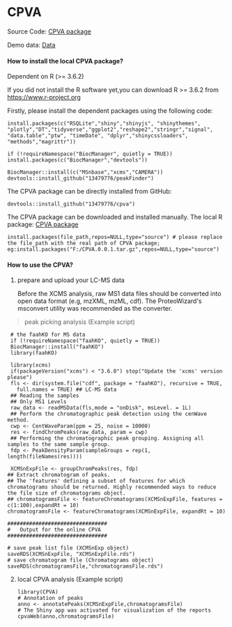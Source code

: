 # CPVA


Source Code: [CPVA package](https://raw.githubusercontent.com/13479776/Picture/master/CPVA_0.0.1.tar.gz)

Demo data: [Data](https://raw.githubusercontent.com/13479776/Picture/master/ExampleDataset_CPVApos.zip)


#### How to install the local CPVA package?

Dependent on R (>= 3.6.2)

If you did not install the R software yet,you can download R >= 3.6.2 from https://www.r-project.org

Firstly, please install the dependent packages using the following code:

    install.packages(c("RSQLite","shiny","shinyjs", "shinythemes", "plotly","DT","tidyverse","ggplot2","reshape2","stringr","signal",   "data.table","ptw", "timeDate", "dplyr","shinycssloaders", "methods","magrittr"))     
    
    if (!requireNamespace("BiocManager", quietly = TRUE))
    install.packages(c("BiocManager","devtools"))
    
    BiocManager::install(c("MSnbase","xcms","CAMERA"))
    devtools::install_github("13479776/peakFinder")
    
The CPVA package can be directly installed from GitHub:

    devtools::install_github("13479776/cpva")

The CPVA package can be downloaded and installed manually. The local R package: [CPVA package](https://raw.githubusercontent.com/13479776/cpva/master/CPVA_0.0.1.tar.gz)

    install.packages(file_path,repos=NULL,type="source") # please replace the file_path with the real path of CPVA package; eg:install.packages("F:/CPVA.0.0.1.tar.gz",repos=NULL,type="source")
    
    
 #### How to use the CPVA?
1. prepare and upload your LC-MS data

   Before the XCMS analysis, raw MS1 data files should be converted into open data format (e.g, mzXML, mzML, cdf). The ProteoWizard's msconvert utility was recommended as the converter.

> peak picking analysis (Example script)
     
     # the faahKO for MS data
     if (!requireNamespace("faahKO", quietly = TRUE))
     BiocManager::install("faahKO")
     library(faahKO)
     
     library(xcms)
     if(packageVersion("xcms") < "3.6.0") stop("Update the 'xcms' version please")
     fls <- dir(system.file("cdf", package = "faahKO"), recursive = TRUE,
       full.names = TRUE) ## LC-MS data
     ## Reading the samples 
     ## Only MS1 Levels 
     raw_data <- readMSData(fls,mode = "onDisk", msLevel. = 1L) 
     ## Perform the chromatographic peak detection using the cenWave method.
     cwp <- CentWaveParam(ppm = 25, noise = 10000) 
     res <- findChromPeaks(raw_data, param = cwp)
     ## Performing the chromatographic peak grouping. Assigning all samples to the same sample group.
     fdp <- PeakDensityParam(sampleGroups = rep(1, length(fileNames(res))))
     
     XCMSnExpFile <- groupChromPeaks(res, fdp)
    ## Extract chromatogram of peaks. 
    ## The 'features' defining a subset of features for which chromatograms should be returned. Highly recommended ways to reduce the file size of chromatograms object.
    ## chromatogramsFile <- featureChromatograms(XCMSnExpFile, features = c(1:100),expandRt = 10)
    chromatogramsFile <- featureChromatograms(XCMSnExpFile, expandRt = 10)

    ################################
    #   Output for the online CPVA 
    ################################

    # save peak list file (XCMSnExp object)
    saveRDS(XCMSnExpFile, "XCMSnExpFile.rds")
    # save chromatogram file (Chromatograms object)
    saveRDS(chromatogramsFile,"chromatogramsFile.rds")

2. local CPVA analysis (Example script)

       library(CPVA)
       # Annotation of peaks
       anno <- annotatePeaks(XCMSnExpFile,chromatogramsFile)
       # The Shiny app was activated for visualization of the reports
       cpvaWeb(anno,chromatogramsFile)
   
